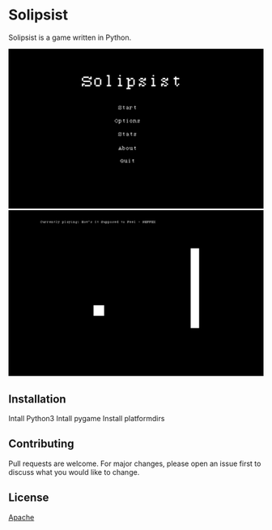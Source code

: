 # Solipsist

Solipsist is a game written in Python.

![Main Menu](images/MainMenu.png)
![Gameplay](images/Gameplay.png)

## Installation

Intall Python3
Intall pygame
Install platformdirs

## Contributing
Pull requests are welcome. For major changes, please open an issue first to discuss what you would like to change.

## License
[Apache](http://www.apache.org/licenses/LICENSE-2.0)